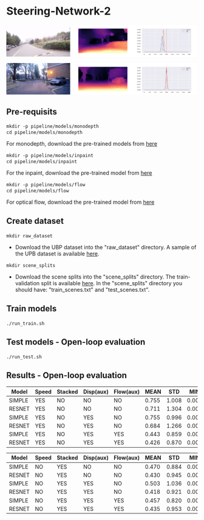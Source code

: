 # Steering-Network-2

<p align='center'>
  <img src='sample/sample1.png' alt='sample 1' width=1024/>
</p>

<p align='center'>
  <img src='sample/sample2.png' alt='sample 2' width=1024/>
</p>

## Pre-requisits
```shell
mkdir -p pipeline/models/monodepth
cd pipeline/models/monodepth
```
For monodepth, download the pre-trained models from <a href='https://drive.google.com/drive/folders/18kTR4PaRlQIeEFJ2gNkiXYnFcTfyrRNH?usp=sharing'>here</a>

```shell
mkdir -p pipeline/models/inpaint
cd pipeline/models/inpaint
```
For the inpaint, download the pre-trained model from <a href='https://drive.google.com/drive/folders/1oeVxVnR5BIZ1QM-ClY6Xa4CogxTQzmZx?usp=sharing'>here</a>

```shell
mkdir -p pipeline/models/flow
cd pipeline/models/flow
```
For optical flow, download the pre-trained model from <a href='https://drive.google.com/drive/folders/1sahN3m6salz64fG8XFGuA0vYklkWYMNu?usp=sharing'>here</a>


## Create dataset

```shell
mkdir raw_dataset
```

* Download the UBP dataset into the "raw_dataset" directory. A sample of the UPB dataset is available <a href="https://drive.google.com/drive/folders/1p_2-_Xo-Wd9MCnkYqPfGyKs2BnbeApqn?usp=sharing">here</a>.

```shell
mkdir scene_splits
```

* Download the scene splits into the "scene_splits" directory. The train-validation split is available <a href="https://github.com/RobertSamoilescu/UPB-Dataset-Split">here</a>.
In the "scene_splits" directory you should have: "train_scenes.txt" and "test_scenes.txt".

## Train models
```shell
./run_train.sh
```

## Test models - Open-loop evaluation
```shell
./run_test.sh
```

## Results - Open-loop evaluation

| Model  | Speed | Stacked    | Disp(aux)  | Flow(aux) | MEAN | STD  | MIN  | MAX   |
| ------ | ----- | ---        | ---------- | --------- | ---- | ---- | ---- | ----  |
| SIMPLE | YES   | NO         | NO         | NO        | 0.755| 1.008| 0.003|14.118 |
| RESNET | YES   | NO         | NO         | NO        | 0.711| 1.304| 0.001|11.217 |
| SIMPLE | YES   | NO         | YES        | NO        | 0.755| 0.996| 0.002|15.949 |
| RESNET | YES   | NO         | YES        | NO        | 0.684| 1.266| 0.001|13.099 |
| SIMPLE | YES   | NO         | YES        | YES       | 0.443| 0.859| 0.001|16.358 |
| RESNET | YES   | NO         | YES        | YES       | 0.426| 0.870| 0.000|10.500 |


| Model  | Speed | Stacked    | Disp(aux)  | Flow(aux) | MEAN | STD  | MIN  | MAX  |
| ------ | ----- | ---        | ---------- | --------- | ---- | ---- | ---- | ---- |
| SIMPLE | NO    | YES        | NO         | NO        | 0.470| 0.884| 0.001|15.600|
| RESNET | NO    | YES        | NO         | NO        | 0.430| 0.945| 0.002|12.256|
| SIMPLE | NO    | YES        | YES        | NO        | 0.503| 1.036| 0.000|18.207|
| RESNET | NO    | YES        | YES        | NO        | 0.418| 0.921| 0.000|12.379|
| SIMPLE | NO    | YES        | YES        | YES       | 0.457| 0.820| 0.001|15.430|
| RESNET | NO    | YES        | YES        | YES       | 0.435| 0.953| 0.000|11.929|
